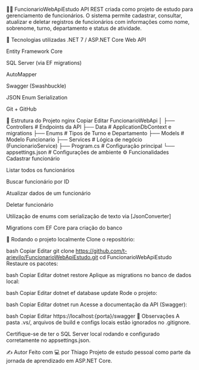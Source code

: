 🧑‍💼 FuncionarioWebApiEstudo
API REST criada como projeto de estudo para gerenciamento de funcionários. O sistema permite cadastrar, consultar, atualizar e deletar registros de funcionários com informações como nome, sobrenome, turno, departamento e status de atividade.

🚀 Tecnologias utilizadas
.NET 7 / ASP.NET Core Web API

Entity Framework Core

SQL Server (via EF migrations)

AutoMapper

Swagger (Swashbuckle)

JSON Enum Serialization

Git + GitHub

📁 Estrutura do Projeto
nginx
Copiar
Editar
FuncionarioWebApi
│
├── Controllers              # Endpoints da API
├── Data                    # ApplicationDbContext e migrations
├── Enums                   # Tipos de Turno e Departamento
├── Models                  # Modelo Funcionario
├── Services                # Lógica de negócio (FuncionarioService)
├── Program.cs              # Configuração principal
└── appsettings.json        # Configurações de ambiente
⚙️ Funcionalidades
 Cadastrar funcionário

 Listar todos os funcionários

 Buscar funcionário por ID

 Atualizar dados de um funcionário

 Deletar funcionário

 Utilização de enums com serialização de texto via [JsonConverter]

 Migrations com EF Core para criação do banco

🧪 Rodando o projeto localmente
Clone o repositório:

bash
Copiar
Editar
git clone https://github.com/t-arievilo/FuncionarioWebApiEstudo.git
cd FuncionarioWebApiEstudo
Restaure os pacotes:

bash
Copiar
Editar
dotnet restore
Aplique as migrations no banco de dados local:

bash
Copiar
Editar
dotnet ef database update
Rode o projeto:

bash
Copiar
Editar
dotnet run
Acesse a documentação da API (Swagger):

bash
Copiar
Editar
https://localhost:{porta}/swagger
📌 Observações
A pasta .vs/, arquivos de build e configs locais estão ignorados no .gitignore.

Certifique-se de ter o SQL Server local rodando e configurado corretamente no appsettings.json.

✍️ Autor
Feito com 💻 por Thiago
Projeto de estudo pessoal como parte da jornada de aprendizado em ASP.NET Core.
